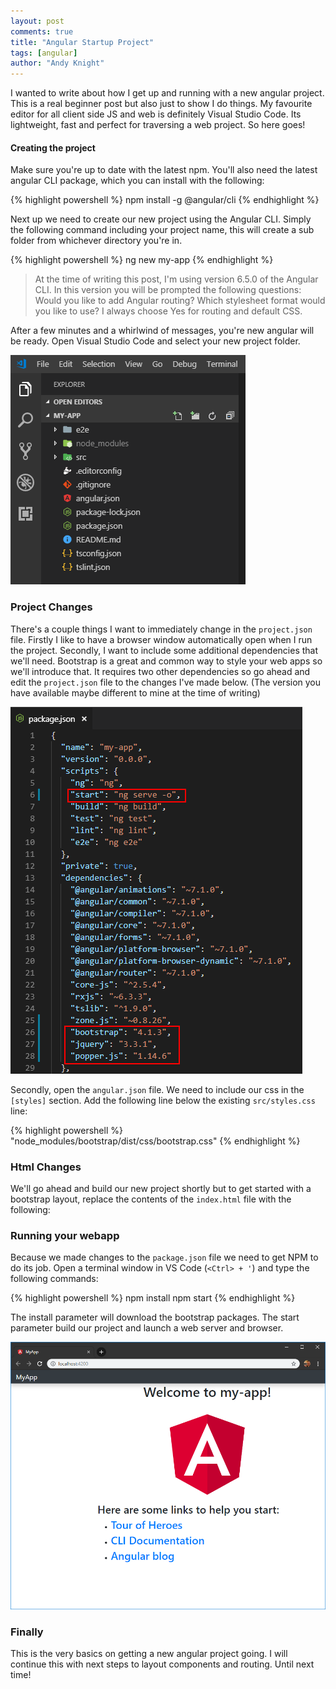 ```yaml
---
layout: post
comments: true
title: "Angular Startup Project"
tags: [angular]
author: "Andy Knight"
---
```

I wanted to write about how I get up and running with a new angular project. This is a real beginner post but also just to show I do things. My favourite editor for all client side JS and web is definitely Visual Studio Code. Its lightweight, fast and perfect for traversing a web project. So here goes!

#### Creating the project
Make sure you're up to date with the latest npm. You'll also need the latest angular CLI package, which you can install with the following:

{% highlight powershell %}
npm install -g @angular/cli
{% endhighlight %}

Next up we need to create our new project using the Angular CLI. Simply the following command including your project name, this will create a sub folder from whichever directory you're in.

{% highlight powershell %}
ng new my-app
{% endhighlight %}

> At the time of writing this post, I'm using version 6.5.0 of the Angular CLI. In this version you will be prompted the following questions: Would you like to add Angular routing? Which stylesheet format would you like to use? I always choose Yes for routing and default CSS.

After a few minutes and a whirlwind of messages, you're new angular will be ready. Open Visual Studio Code and select your new project folder.

![Project files](/assets/img/2018-12-21/appfiles.png) 

### Project Changes

There's a couple things I want to immediately change in the `project.json` file. Firstly I like to have a browser window automatically open when I run the project. Secondly, I want to include some additional dependencies that we'll need. Bootstrap is a great and common way to style your web apps so we'll introduce that. It requires two other dependencies so go ahead and edit the `project.json` file to the changes I've made below. (The version you have available maybe different to mine at the time of writing)

![package.json](/assets/img/2018-12-21/packagejson.png) 

Secondly, open the `angular.json` file. We need to include our css in the `[styles]` section. Add the following line below the existing `src/styles.css` line:

{% highlight powershell %}
"node_modules/bootstrap/dist/css/bootstrap.css"
{% endhighlight %}

### Html Changes

We'll go ahead and build our new project shortly but to get started with a bootstrap layout, replace the contents of the `index.html` file with the following:

<script src="https://gist.github.com/andymk/9658e4f0978edf1752a7eac8e3e360a0.js"></script>

### Running your webapp

Because we made changes to the `package.json` file we need to get NPM to do its job. Open a terminal window in VS Code (`<Ctrl> + '`) and type the following commands: 

{% highlight powershell %}
npm install
npm start
{% endhighlight %}

The install parameter will download the bootstrap packages. The start parameter build our project and launch a web server and browser.

![bootstrapped](/assets/img/2018-12-21/bootstrapped.png) 

### Finally

This is the very basics on getting a new angular project going. I will continue this with next steps to layout components and routing. Until next time!

